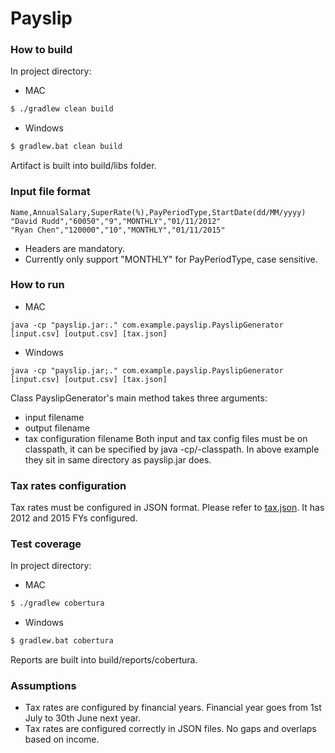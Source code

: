 # Payslip

### How to build
In project directory: 
* MAC
```sh
$ ./gradlew clean build
```
* Windows
```sh
$ gradlew.bat clean build
```
Artifact is built into build/libs folder.

### Input file format
```
Name,AnnualSalary,SuperRate(%),PayPeriodType,StartDate(dd/MM/yyyy)
"David Rudd","60050","9","MONTHLY","01/11/2012"
"Ryan Chen","120000","10","MONTHLY","01/11/2015"
```
 - Headers are mandatory.
 - Currently only support "MONTHLY" for PayPeriodType, case sensitive.

### How to run
* MAC
```
java -cp "payslip.jar:." com.example.payslip.PayslipGenerator [input.csv] [output.csv] [tax.json]
```
* Windows
```
java -cp "payslip.jar;." com.example.payslip.PayslipGenerator [input.csv] [output.csv] [tax.json]
```
Class PayslipGenerator's main method takes three arguments:
* input filename
* output filename
* tax configuration filename
Both input and tax config files must be on classpath, it can be specified by java -cp/-classpath.
In above example they sit in same directory as payslip.jar does.

### Tax rates configuration
Tax rates must be configured in JSON format. Please refer to [tax.json]. It has 2012 and 2015 FYs configured.

### Test coverage
In project directory: 
* MAC
```sh
$ ./gradlew cobertura
```
* Windows
```sh
$ gradlew.bat cobertura
```
Reports are built into build/reports/cobertura.

### Assumptions
- Tax rates are configured by financial years. Financial year goes from 1st July to 30th June next year.
- Tax rates are configured correctly in JSON files. No gaps and overlaps based on income.

[tax.json]: <https://github.com/ericwush/payslip/blob/master/src/main/resources/tax.json>
